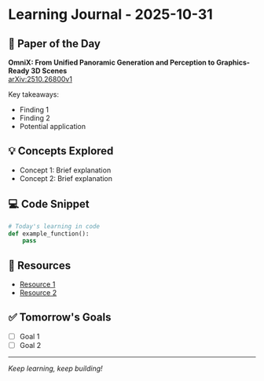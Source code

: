 # Learning Journal - 2025-10-31


## 📄 Paper of the Day
**OmniX: From Unified Panoramic Generation and Perception to
  Graphics-Ready 3D Scenes**  
[arXiv:2510.26800v1](http://arxiv.org/abs/2510.26800v1)

Key takeaways:
- Finding 1
- Finding 2
- Potential application



## 💡 Concepts Explored
- Concept 1: Brief explanation
- Concept 2: Brief explanation

## 💻 Code Snippet
```python
# Today's learning in code
def example_function():
    pass
```

## 🔗 Resources
- [Resource 1](#)
- [Resource 2](#)

## ✅ Tomorrow's Goals
- [ ] Goal 1
- [ ] Goal 2

---
*Keep learning, keep building!*
